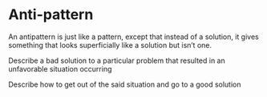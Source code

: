 # Anti-pattern

An antipattern is just like a pattern, except that instead of a solution, it gives something that looks superficially like a solution but isn’t one.

Describe a bad solution to a particular problem that resulted in an unfavorable situation occurring

Describe how to get out of the said situation and go to a good solution
